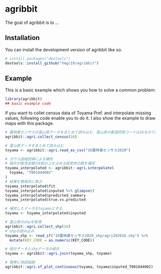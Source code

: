 
# agribbit

<!-- badges: start -->
<!-- badges: end -->

The goal of agribbit is to ...

## Installation

You can install the development version of agribbit like so:

``` r
# install.packages("devtools")
devtools::install_github("Ymgc19/agribbit")
```

## Example

This is a basic example which shows you how to solve a common problem:

``` r
library(agribbit)
## basic example code
```

If you want to collet census data of Toyama Pref. and interpolate missing values, following code enable you to do it. I also show the example to draw maps with this package.
``` r
# 農林業センサスの富山県データをまとめて読み込む．富山県の都道府県コードは16なので，引数でそれを指定する．
agribbit::agri.collect_census(16)

# 富山県データをまとめて読み込む
toyama <- agribbit::agri.read_as_csv("16農林業センサス2020")

# ガウス過程回帰による補完
# 稲作が販売金額の8割以上を占める経営体の数を補完
toyama_interpolated <- agribbit::agri.interpolate(
  toyama, "T001044002"
)
# 結果を簡易的に表示
toyama_interpolated$fit
toyama_interpolated$inputed %>% glimpse()
toyama_interpolated$predicted_summary
toyama_interpolated$true.vs.predicted

# 補完したデータをtoyamaとする．
toyama <- toyama_interpolated$inputed

# 富山県のshpを取得
agribbit::agri.collect_shp(16)
# shpの読み込み
toyama_shp <- read_sf("16農林業センサス2020_shp/agri202016.shp") %>% 
  mutate(KEY_CODE = as.numeric(KEY_CODE))

# 統計データとshpデータの結合
toyama <- agribbit::agri.join(toyama_shp, toyama)

# 簡単に地図描画
agribbit::agri.sf_plot_continuous(toyama, toyama$inputed_T001044002)
```


